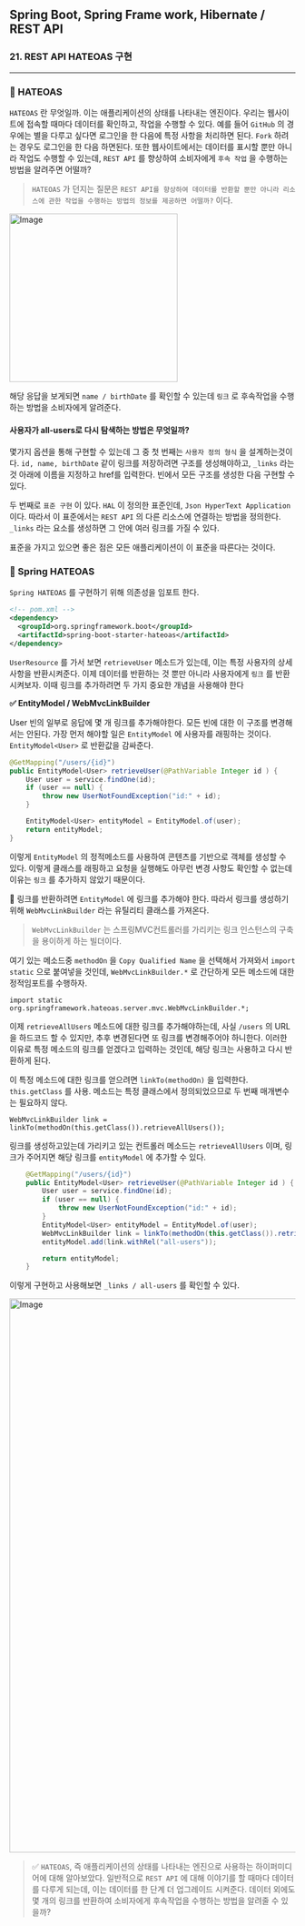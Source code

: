 ## Spring Boot, Spring Frame work, Hibernate / REST API

### 21. REST API HATEOAS 구현

---

### 📌 HATEOAS

`HATEOAS` 란 무엇일까. 이는 애플리케이션의 상태를 나타내는 엔진이다.
우리는 웹사이트에 접속할 때마다 데이터를 확인하고, 작업을 수행할 수 있다.
예를 들어 `GitHub` 의 경우에는 별을 다루고 싶다면 로그인을 한 다음에 특정 사항을 처리하면 된다. `Fork` 하려는 경우도 로그인을 한 다음 하면된다.
또한 웹사이트에서는 데이터를 표시할 뿐만 아니라 작업도 수행할 수 있는데, `REST API` 를 향상하여 소비자에게 `후속 작업` 을 수행하는 방법을 알려주면 어떨까?

> `HATEOAS` 가 던지는 질문은 `REST API를 향상하여 데이터를 반환할 뿐만 아니라 리소스에 관한 작업을 수행하는 방법의 정보를 제공하면 어떨까?` 이다.

<img width="296" alt="Image" src="https://github.com/user-attachments/assets/ef856bba-866c-4948-9d00-7de374d8af3c" />

해당 응답을 보게되면 `name / birthDate` 를 확인할 수 있는데 `링크` 로 후속작업을 수행하는 방법을 소비자에게 알려준다.

#### 사용자가 all-users로 다시 탐색하는 방법은 무엇일까?

몇가지 옵션을 통해 구현할 수 있는데 그 중 첫 번째는 `사용자 정의 형식` 을 설계하는것이다.
`id, name, birthDate` 같이 링크를 저장하려면 구조를 생성해야하고, `_links` 라는 것 아래에 이름을 지정하고 href를 입력한다.
빈에서 모든 구조를 생성한 다음 구현할 수 있다.

두 번째로 `표준 구현` 이 있다.
`HAL` 이 정의한 표준인데, `Json HyperText Application` 이다.
따라서 이 표준에서는 `REST API` 의 다른 리소스에 연결하는 방법을 정의한다. `_links` 라는 요소를 생성하면 그 안에 여러 링크를 가질 수 있다.

표준을 가지고 있으면 좋은 점은 모든 애플리케이션이 이 표준을 따른다는 것이다.

### 📌 Spring HATEOAS

`Spring HATEOAS` 를 구현하기 위해 의존성을 임포트 한다.

```xml
<!-- pom.xml -->
<dependency>
  <groupId>org.springframework.boot</groupId>
  <artifactId>spring-boot-starter-hateoas</artifactId>
</dependency>
```

`UserResource` 를 가서 보면 `retrieveUser` 메소드가 있는데, 이는 특정 사용자의 상세사항을 반환시켜준다. 이제 데이터를 반환하는 것 뿐만 아니라 사용자에게 `링크` 를 반환시켜보자.
이때 링크를 추가하려면 두 가지 중요한 개념을 사용해야 한다

**✅ EntityModel / WebMvcLinkBuilder**

User 빈의 일부로 응답에 몇 개 링크를 추가해야한다. 모든 빈에 대한 이 구조를 변경해서는 안된다.
가장 먼저 해야할 일은 `EntityModel` 에 사용자를 래핑하는 것이다.
`EntityModel<User>` 로 반환값을 감싸준다.

```java
@GetMapping("/users/{id}")
public EntityModel<User> retrieveUser(@PathVariable Integer id ) {
	User user = service.findOne(id);
	if (user == null) {
		throw new UserNotFoundException("id:" + id);
	}

	EntityModel<User> entityModel = EntityModel.of(user);
	return entityModel;
}
```

이렇게 `EntityModel` 의 정적메소드를 사용하여 콘텐츠를 기반으로 객체를 생성할 수 있다.
이렇게 클래스를 래핑하고 요청을 실행해도 아무런 변경 사항도 확인할 수 없는데 이유는 `링크` 를 추가하지 않았기 때문이다.

📍 링크를 반환하려면 `EntityModel` 에 링크를 추가해야 한다.
따라서 링크를 생성하기 위해 `WebMvcLinkBuilder` 라는 유틸리티 클래스를 가져온다.

> `WebMvcLinkBuilder` 는 스프링MVC컨트롤러를 가리키는 링크 인스턴스의 구축을 용이하게 하는 빌더이다.

여기 있는 메소드중 `methodOn` 을 `Copy Qualified Name` 을 선택해서 가져와서 `import static` 으로 붙여넣을 것인데, `WebMvcLinkBuilder.*` 로 간단하게 모든 메소드에 대한 정적임포트를 수행하자.

```
import static org.springframework.hateoas.server.mvc.WebMvcLinkBuilder.*;
```

이제 `retrieveAllUsers` 메소드에 대한 링크를 추가해야하는데, 사실 `/users` 의 URL을 하드코드 할 수 있지만, 추후 변경된다면 또 링크를 변경해주어야 하니한다.
이러한 이유로 특정 메소드의 링크를 얻겠다고 입력하는 것인데, 해당 링크는 사용하고 다시 반환하게 된다.

이 특정 메소드에 대한 링크를 얻으려면 `linkTo(methodOn)` 을 입력한다. `this.getClass` 를 사용.
메소드는 특정 클래스에서 정의되었으므로 두 번째 매개변수는 필요하지 않다.

```
WebMvcLinkBuilder link = linkTo(methodOn(this.getClass()).retrieveAllUsers());
```

링크를 생성하고있는데 가리키고 있는 컨트롤러 메소드는 `retrieveAllUsers` 이며, 링크가 주어지면 해당 링크를 `entityModel` 에 추가할 수 있다.

```java
	@GetMapping("/users/{id}")
	public EntityModel<User> retrieveUser(@PathVariable Integer id ) {
		User user = service.findOne(id);
		if (user == null) {
			throw new UserNotFoundException("id:" + id);
		}
		EntityModel<User> entityModel = EntityModel.of(user);
		WebMvcLinkBuilder link = linkTo(methodOn(this.getClass()).retrieveAllUsers());
		entityModel.add(link.withRel("all-users"));

		return entityModel;
	}
```

이렇게 구현하고 사용해보면 `_links / all-users` 를 확인할 수 있다.

<img width="974" alt="Image" src="https://github.com/user-attachments/assets/b425042c-ab13-467b-9b8a-dde808a6c8ce" />

> ✅ `HATEOAS`, 즉 애플리케이션의 상태를 나타내는 엔진으로 사용하는 하이퍼미디어에 대해 알아보았다. 일반적으로 `REST API` 에 대해 이야기를 할 때마다 데이터를 다루게 되는데, 이는 데이터를 한 단계 더 업그레이드 시켜준다.
> 데이터 외에도 몇 개의 링크를 반환하여 소비자에게 후속작업을 수행하는 방법을 알려줄 수 있을까?
